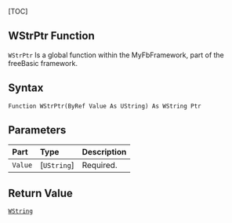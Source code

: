 [TOC]
## WStrPtr Function

`WStrPtr` Is a global function within the MyFbFramework, part of the freeBasic framework.
## Syntax

```freeBasic
Function WStrPtr(ByRef Value As UString) As WString Ptr
```

## Parameters

|Part|Type|Description|
| :------------ | :------------ | :------------ |
|`Value`|[`UString`]|Required.|

## Return Value
[`WString`]("https://www.freebasic.net/wiki/KeyPgWString")


